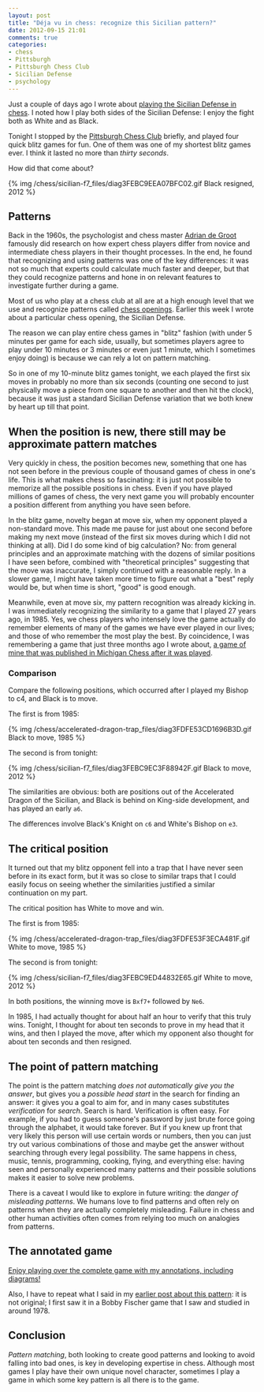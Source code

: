 ```yaml
---
layout: post
title: "Déja vu in chess: recognize this Sicilian pattern?"
date: 2012-09-15 21:01
comments: true
categories: 
- chess
- Pittsburgh
- Pittsburgh Chess Club
- Sicilian Defense
- psychology
---
```

Just a couple of days ago I wrote about [playing the Sicilian Defense in chess](/blog/2012/09/12/round-2-of-the-pittsburgh-chess-club-tournament-winning-in-the-sicilian-defense-the-philosophy-and-psychology-of-struggle/). I noted how I play both sides of the Sicilian Defense: I enjoy the fight both as White and as Black.

Tonight I stopped by the [Pittsburgh Chess Club](http://pittsburghcc.org/) briefly, and played four quick blitz games for fun. One of them was one of my shortest blitz games ever. I think it lasted no more than *thirty seconds*.

How did that come about?

{% img /chess/sicilian-f7_files/diag3FEBC9EEA07BFC02.gif Black resigned, 2012 %}

<!--more-->

## Patterns

Back in the 1960s, the psychologist and chess master [Adrian de Groot](http://en.wikipedia.org/wiki/Adriaan_de_Groot) famously did research on how expert chess players differ from novice and intermediate chess players in their thought processes. In the end, he found that recognizing and using patterns was one of the key differences: it was not so much that experts could calculate much faster and deeper, but that they could recognize patterns and hone in on relevant features to investigate further during a game.

Most of us who play at a chess club at all are at a high enough level that we use and recognize patterns called [chess openings](http://en.wikipedia.org/wiki/Chess_opening). Earlier this week I wrote about a particular chess opening, the Sicilian Defense.

The reason we can play entire chess games in "blitz" fashion (with under 5 minutes per game for each side, usually, but sometimes players agree to play under 10 minutes or 3 minutes or even just 1 minute, which I sometimes enjoy doing) is because we can rely a lot on pattern matching.

So in one of my 10-minute blitz games tonight, we each played the first six moves in probably no more than six seconds (counting one second to just physically move a piece from one square to another and then hit the clock), because it was just a standard Sicilian Defense variation that we both knew by heart up till that point.

## When the position is new, there still may be approximate pattern matches

Very quickly in chess, the position becomes new, something that one has not seen before in the previous couple of thousand games of chess in one's life. This is what makes chess so fascinating: it is just not possible to memorize all the possible positions in chess. Even if you have played millions of games of chess, the very next game you will probably encounter a position different from anything you have seen before.

In the blitz game, novelty began at move six, when my opponent played a non-standard move. This made me pause for just about one second before making my next move (instead of the first six moves during which I did not thinking at all). Did I do some kind of big calculation? No: from general principles and an approximate matching with the dozens of similar positions I have seen before, combined with "theoretical principles" suggesting that the move was inaccurate, I simply continued with a reasonable reply. In a slower game, I might have taken more time to figure out what a "best" reply would be, but when time is short, "good" is good enough.

Meanwhile, even at move six, my pattern recognition was already kicking in. I was immediately recognizing the similarity to a game that I played 27 years ago, in 1985. Yes, we chess players who intensely love the game actually do remember elements of many of the games we have ever played in our lives; and those of who remember the most play the best. By coincidence, I was remembering a game that just three months ago I wrote about, [a game of mine that was published in Michigan Chess after it was played](/blog/2012/06/02/they-published-my-brilliant-chess-game/).

### Comparison

Compare the following positions, which occurred after I played my Bishop to c4, and Black is to move.

The first is from 1985:

{% img /chess/accelerated-dragon-trap_files/diag3FDFE53CD1696B3D.gif Black to move, 1985 %}

The second is from tonight:

{% img /chess/sicilian-f7_files/diag3FEBC9EC3F88942F.gif Black to move, 2012 %}

The similarities are obvious: both are positions out of the Accelerated Dragon of the Sicilian, and Black is behind on King-side development, and has played an early `a6`.

The differences involve Black's Knight on `c6` and White's Bishop on `e3`.

## The critical position

It turned out that my blitz opponent fell into a trap that I have never seen before in its exact form, but it was so close to similar traps that I could easily focus on seeing whether the similarities justified a similar continuation on my part.

The critical position has White to move and win.

The first is from 1985:

{% img /chess/accelerated-dragon-trap_files/diag3FDFE53F3ECA481F.gif White to move, 1985 %}

The second is from tonight:

{% img /chess/sicilian-f7_files/diag3FEBC9ED44832E65.gif White to move, 2012 %}

In both positions, the winning move is `Bxf7+` followed by `Ne6`.

In 1985, I had actually thought for about half an hour to verify that this truly wins. Tonight, I thought for about ten seconds to prove in my head that it wins, and then I played the move, after which my opponent also thought for about ten seconds and then resigned.

## The point of pattern matching

The point is the pattern matching *does not automatically give you the answer*, but gives you a *possible head start* in the search for finding an answer: it gives you a goal to aim for, and in many cases substitutes *verification* for *search*. Search is hard. Verification is often easy. For example, if you had to guess someone's password by just brute force going through the alphabet, it would take forever. But if you knew up front that very likely this person will use certain words or numbers, then you can just try out various combinations of those and maybe get the answer without searching through every legal possibility. The same happens in chess, music, tennis, programming, cooking, flying, and everything else: having seen and personally experienced many patterns and their possible solutions makes it easier to solve new problems.

There is a caveat I would like to explore in future writing: the *danger of misleading patterns*. We humans love to find patterns and often rely on patterns when they are actually completely misleading. Failure in chess and other human activities often comes from relying too much on analogies from patterns.

## The annotated game

[Enjoy playing over the complete game with my annotations, including diagrams!](/chess/sicilian-f7.htm)

Also, I have to repeat what I said in my [earlier post about this pattern](/blog/2012/06/02/they-published-my-brilliant-chess-game/): it is not original; I first saw it in a Bobby Fischer game that I saw and studied in around 1978.

## Conclusion

*Pattern matching*, both looking to create good patterns and looking to avoid falling into bad ones, is key in developing expertise in chess. Although most games I play have their own unique novel character, sometimes I play a game in which some key pattern is all there is to the game.
